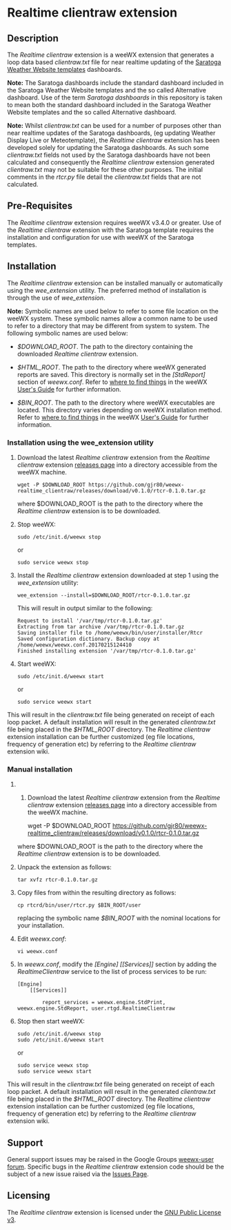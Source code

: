 # Realtime clientraw extension #

## Description ##

The *Realtime clientraw* extension is a weeWX extension that generates a loop data based *clientraw.txt* file for near realtime updating of the [Saratoga Weather Website templates](http://saratoga-weather.org/wxtemplates/index.php "Free Weather Website Templates") dashboards.

**Note:** The Saratoga dashboards include the standard dashboard included in the Saratoga Weather Website templates and the so called Alternative dashboard. Use of the term *Saratoga dashboards* in this repository is taken to mean both the standard dashboard included in the Saratoga Weather Website templates and the so called Alternative dashboard.  

**Note:** Whilst *clientraw.txt* can be used for a number of purposes other than near realtime updates of the Saratoga dashboards, (eg updating Weather Display Live or Meteotemplate), the *Realtime clientraw* extension has been developed solely for updating the Saratoga dashboards. As such some *clientraw.txt* fields not used by the Saratoga dashboards have not been calculated and consequently the *Realtime clientraw* extension generated *clientraw.txt* may not be suitable for these other purposes. The initial comments in the *rtcr.py* file detail the *clientraw.txt* fields that are not calculated.

## Pre-Requisites ##

The *Realtime clientraw* extension requires weeWX v3.4.0 or greater. Use of the *Realtime clientraw* extension with the Saratoga template requires the installation and configuration for use with weeWX of the Saratoga templates.

## Installation ##

The *Realtime clientraw* extension can be installed manually or automatically using the *wee_extension* utility. The preferred method of installation is through the use of *wee_extension*.

**Note:**   Symbolic names are used below to refer to some file location on the weeWX system. These symbolic names allow a common name to be used to refer to a directory that may be different from system to system. The following symbolic names are used below:

-   *$DOWNLOAD_ROOT*. The path to the directory containing the downloaded *Realtime clientraw* extension.
    
-   *$HTML_ROOT*. The path to the directory where weeWX generated reports are saved. This directory is normally set in the *[StdReport]* section of *weewx.conf*. Refer to [where to find things](http://weewx.com/docs/usersguide.htm#Where_to_find_things "where to find things") in the weeWX [User's Guide](http://weewx.com/docs/usersguide.htm "User's Guide to the weeWX Weather System") for further information.
    
-   *$BIN_ROOT*. The path to the directory where weeWX executables are located. This directory varies depending on weeWX installation method. Refer to [where to find things](http://weewx.com/docs/usersguide.htm#Where_to_find_things "where to find things") in the weeWX [User's Guide](http://weewx.com/docs/usersguide.htm "User's Guide to the weeWX Weather System") for further information.

### Installation using the wee_extension utility ###

1.  Download the latest *Realtime clientraw* extension from the *Realtime clientraw* extension [releases page](https://github.com/gjr80/weewx-realtime_clientraw/releases) into a directory accessible from the weeWX machine.

     
        wget -P $DOWNLOAD_ROOT https://github.com/gjr80/weewx-realtime_clientraw/releases/download/v0.1.0/rtcr-0.1.0.tar.gz

    where $DOWNLOAD_ROOT is the path to the directory where the *Realtime clientraw* extension is to be downloaded.  

2.  Stop weeWX:

        sudo /etc/init.d/weewx stop

    or

        sudo service weewx stop

3.  Install the *Realtime clientraw* extension downloaded at step 1 using the *wee_extension* utility:

        wee_extension --install=$DOWNLOAD_ROOT/rtcr-0.1.0.tar.gz

    This will result in output similar to the following:

        Request to install '/var/tmp/rtcr-0.1.0.tar.gz'
        Extracting from tar archive /var/tmp/rtcr-0.1.0.tar.gz
        Saving installer file to /home/weewx/bin/user/installer/Rtcr
        Saved configuration dictionary. Backup copy at /home/weewx/weewx.conf.20170215124410
        Finished installing extension '/var/tmp/rtcr-0.1.0.tar.gz'

4.  Start weeWX:

        sudo /etc/init.d/weewx start

    or

        sudo service weewx start

This will result in the *clientraw.txt* file being generated on receipt of each loop packet. A default installation will result in the generated *clientraw.txt* file being placed in the *$HTML_ROOT* directory. The *Realtime clientraw* extension installation can be further customized (eg file locations, frequency of generation etc) by referring to the *Realtime clientraw* extension wiki.

### Manual installation ###

1.  1.  Download the latest *Realtime clientraw* extension from the *Realtime clientraw* extension [releases page](https://github.com/gjr80/weewx-realtime_clientraw/releases) into a directory accessible from the weeWX machine.

        wget -P $DOWNLOAD_ROOT https://github.com/gjr80/weewx-realtime_clientraw/releases/download/v0.1.0/rtcr-0.1.0.tar.gz

    where $DOWNLOAD_ROOT is the path to the directory where the *Realtime clientraw* extension is to be downloaded.  

2.  Unpack the extension as follows:

        tar xvfz rtcr-0.1.0.tar.gz

3.  Copy files from within the resulting directory as follows:

        cp rtcrd/bin/user/rtcr.py $BIN_ROOT/user
    
    replacing the symbolic name *$BIN_ROOT* with the nominal locations for your installation.

4.  Edit *weewx.conf*:

        vi weewx.conf

5.  In *weewx.conf*, modify the *[Engine] [[Services]]* section by adding the *RealtimeClientraw* service to the list of process services to be run:

        [Engine]
            [[Services]]
        
                report_services = weewx.engine.StdPrint, weewx.engine.StdReport, user.rtgd.RealtimeClientraw

6.  Stop then start weeWX:

        sudo /etc/init.d/weewx stop
        sudo /etc/init.d/weewx start

    or

        sudo service weewx stop
        sudo service weewx start

This will result in the *clientraw.txt* file being generated on receipt of each loop packet. A default installation will result in the generated *clientraw.txt* file being placed in the *$HTML_ROOT* directory. The *Realtime clientraw* extension installation can be further customized (eg file locations, frequency of generation etc) by referring to the *Realtime clientraw* extension wiki.

## Support ##

General support issues may be raised in the Google Groups [weewx-user forum](https://groups.google.com/group/weewx-user "Google Groups weewx-user forum"). Specific bugs in the *Realtime clientraw* extension code should be the subject of a new issue raised via the [Issues Page](https://github.com/gjr80/weewx-realtime_clientraw/issues "Realtime clientraw extension Issues").
 
## Licensing ##

The *Realtime clientraw* extension is licensed under the [GNU Public License v3](https://github.com/gjr80/weewx-realtime_clientraw/blob/master/LICENSE "*Realtime clientraw* extension License").
